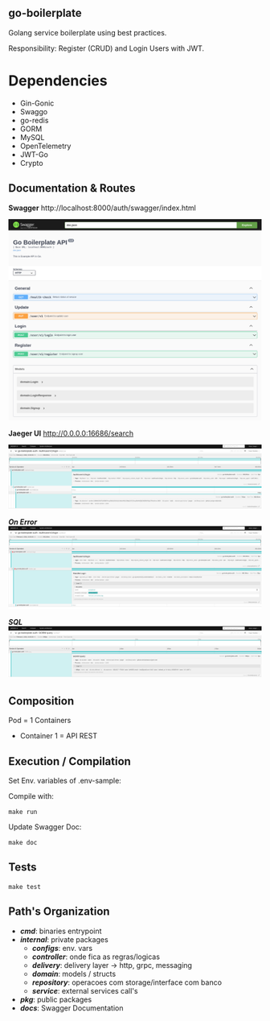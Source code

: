 ## go-boilerplate
Golang service boilerplate using best practices.

Responsibility: Register (CRUD) and Login Users with JWT.

# Dependencies

- Gin-Gonic
- Swaggo
- go-redis
- GORM
- MySQL
- OpenTelemetry
- JWT-Go
- Crypto

## Documentation & Routes

**Swagger**
http://localhost:8000/auth/swagger/index.html

![Print of Swagger](/assets/swagger.png)

**Jaeger UI**
http://0.0.0.0:16686/search

![Print of Jaeger](/assets/trace-redis.png)

_**On Error**_
![Print of Jaeger](/assets/trace-error.png)

_**SQL**_
![Print of Jaeger](/assets/trace-sql.png)

## Composition

Pod = 1 Containers

- Container 1 = API REST

## Execution / Compilation

Set Env. variables of .env-sample:

Compile with:

```
make run
```

Update Swagger Doc:

```
make doc
```

## Tests

```
make test
```

## Path's Organization

- _**cmd**_: binaries entrypoint
- _**internal**_: private packages
    - _**configs**_: env. vars
    - _**controller**_: onde fica as regras/logicas
    - _**delivery**_: delivery layer -> http, grpc, messaging
    - _**domain**_: models / structs
    - _**repository**_: operacoes com storage/interface com banco
    - _**service**_: external services call's
- _**pkg**_: public packages
- _**docs**_: Swagger Documentation
